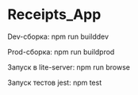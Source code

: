 # Receipts_App

   Dev-сборка: npm run builddev
   
   Prod-сборка: npm run buildprod
   
   Запуск в lite-server: npm run browse
   
   Запуск тестов jest: npm test
   
   
